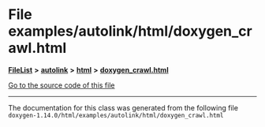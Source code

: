 

# File examples/autolink/html/doxygen\_crawl.html



[**FileList**](files.md) **>** [**autolink**](dir_71fc0cb11636697d381669c7153571f0.md) **>** [**html**](dir_1337412a5a91531b95c66120ec85cfc4.md) **>** [**doxygen\_crawl.html**](examples_2autolink_2html_2doxygen__crawl_8html.md)

[Go to the source code of this file](examples_2autolink_2html_2doxygen__crawl_8html_source.md)





































































------------------------------
The documentation for this class was generated from the following file `doxygen-1.14.0/html/examples/autolink/html/doxygen_crawl.html`

